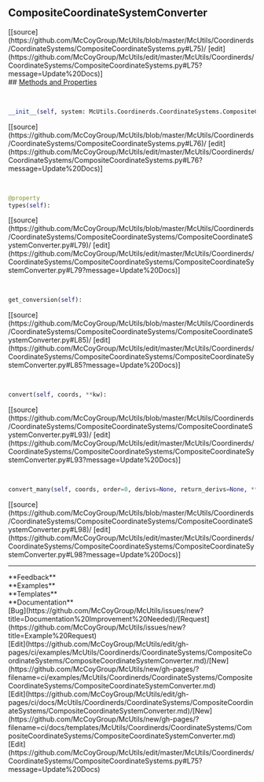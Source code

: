 ## <a id="McUtils.Coordinerds.CoordinateSystems.CompositeCoordinateSystems.CompositeCoordinateSystemConverter">CompositeCoordinateSystemConverter</a> 

<div class="docs-source-link" markdown="1">
[[source](https://github.com/McCoyGroup/McUtils/blob/master/McUtils/Coordinerds/CoordinateSystems/CompositeCoordinateSystems.py#L75)/
[edit](https://github.com/McCoyGroup/McUtils/edit/master/McUtils/Coordinerds/CoordinateSystems/CompositeCoordinateSystems.py#L75?message=Update%20Docs)]
</div>









<div class="collapsible-section">
 <div class="collapsible-section collapsible-section-header" markdown="1">
## <a class="collapse-link" data-toggle="collapse" href="#methods" markdown="1"> Methods and Properties</a> <a class="float-right" data-toggle="collapse" href="#methods"><i class="fa fa-chevron-down"></i></a>
 </div>
 <div class="collapsible-section collapsible-section-body collapse show" id="methods" markdown="1">
 
<a id="McUtils.Coordinerds.CoordinateSystems.CompositeCoordinateSystems.CompositeCoordinateSystemConverter.__init__" class="docs-object-method">&nbsp;</a> 
```python
__init__(self, system: McUtils.Coordinerds.CoordinateSystems.CompositeCoordinateSystems.CompositeCoordinateSystem, direction='forward'): 
```
<div class="docs-source-link" markdown="1">
[[source](https://github.com/McCoyGroup/McUtils/blob/master/McUtils/Coordinerds/CoordinateSystems/CompositeCoordinateSystems.py#L76)/
[edit](https://github.com/McCoyGroup/McUtils/edit/master/McUtils/Coordinerds/CoordinateSystems/CompositeCoordinateSystems.py#L76?message=Update%20Docs)]
</div>


<a id="McUtils.Coordinerds.CoordinateSystems.CompositeCoordinateSystems.CompositeCoordinateSystemConverter.types" class="docs-object-method">&nbsp;</a> 
```python
@property
types(self): 
```
<div class="docs-source-link" markdown="1">
[[source](https://github.com/McCoyGroup/McUtils/blob/master/McUtils/Coordinerds/CoordinateSystems/CompositeCoordinateSystems/CompositeCoordinateSystemConverter.py#L79)/
[edit](https://github.com/McCoyGroup/McUtils/edit/master/McUtils/Coordinerds/CoordinateSystems/CompositeCoordinateSystems/CompositeCoordinateSystemConverter.py#L79?message=Update%20Docs)]
</div>


<a id="McUtils.Coordinerds.CoordinateSystems.CompositeCoordinateSystems.CompositeCoordinateSystemConverter.get_conversion" class="docs-object-method">&nbsp;</a> 
```python
get_conversion(self): 
```
<div class="docs-source-link" markdown="1">
[[source](https://github.com/McCoyGroup/McUtils/blob/master/McUtils/Coordinerds/CoordinateSystems/CompositeCoordinateSystems/CompositeCoordinateSystemConverter.py#L85)/
[edit](https://github.com/McCoyGroup/McUtils/edit/master/McUtils/Coordinerds/CoordinateSystems/CompositeCoordinateSystems/CompositeCoordinateSystemConverter.py#L85?message=Update%20Docs)]
</div>


<a id="McUtils.Coordinerds.CoordinateSystems.CompositeCoordinateSystems.CompositeCoordinateSystemConverter.convert" class="docs-object-method">&nbsp;</a> 
```python
convert(self, coords, **kw): 
```
<div class="docs-source-link" markdown="1">
[[source](https://github.com/McCoyGroup/McUtils/blob/master/McUtils/Coordinerds/CoordinateSystems/CompositeCoordinateSystems/CompositeCoordinateSystemConverter.py#L93)/
[edit](https://github.com/McCoyGroup/McUtils/edit/master/McUtils/Coordinerds/CoordinateSystems/CompositeCoordinateSystems/CompositeCoordinateSystemConverter.py#L93?message=Update%20Docs)]
</div>


<a id="McUtils.Coordinerds.CoordinateSystems.CompositeCoordinateSystems.CompositeCoordinateSystemConverter.convert_many" class="docs-object-method">&nbsp;</a> 
```python
convert_many(self, coords, order=0, derivs=None, return_derivs=None, **kw): 
```
<div class="docs-source-link" markdown="1">
[[source](https://github.com/McCoyGroup/McUtils/blob/master/McUtils/Coordinerds/CoordinateSystems/CompositeCoordinateSystems/CompositeCoordinateSystemConverter.py#L98)/
[edit](https://github.com/McCoyGroup/McUtils/edit/master/McUtils/Coordinerds/CoordinateSystems/CompositeCoordinateSystems/CompositeCoordinateSystemConverter.py#L98?message=Update%20Docs)]
</div>
 </div>
</div>












---


<div markdown="1" class="text-secondary">
<div class="container">
  <div class="row">
   <div class="col" markdown="1">
**Feedback**   
</div>
   <div class="col" markdown="1">
**Examples**   
</div>
   <div class="col" markdown="1">
**Templates**   
</div>
   <div class="col" markdown="1">
**Documentation**   
</div>
   <div class="col" markdown="1">
   
</div>
   <div class="col" markdown="1">
   
</div>
   <div class="col" markdown="1">
   
</div>
</div>
  <div class="row">
   <div class="col" markdown="1">
[Bug](https://github.com/McCoyGroup/McUtils/issues/new?title=Documentation%20Improvement%20Needed)/[Request](https://github.com/McCoyGroup/McUtils/issues/new?title=Example%20Request)   
</div>
   <div class="col" markdown="1">
[Edit](https://github.com/McCoyGroup/McUtils/edit/gh-pages/ci/examples/McUtils/Coordinerds/CoordinateSystems/CompositeCoordinateSystems/CompositeCoordinateSystemConverter.md)/[New](https://github.com/McCoyGroup/McUtils/new/gh-pages/?filename=ci/examples/McUtils/Coordinerds/CoordinateSystems/CompositeCoordinateSystems/CompositeCoordinateSystemConverter.md)   
</div>
   <div class="col" markdown="1">
[Edit](https://github.com/McCoyGroup/McUtils/edit/gh-pages/ci/docs/McUtils/Coordinerds/CoordinateSystems/CompositeCoordinateSystems/CompositeCoordinateSystemConverter.md)/[New](https://github.com/McCoyGroup/McUtils/new/gh-pages/?filename=ci/docs/templates/McUtils/Coordinerds/CoordinateSystems/CompositeCoordinateSystems/CompositeCoordinateSystemConverter.md)   
</div>
   <div class="col" markdown="1">
[Edit](https://github.com/McCoyGroup/McUtils/edit/master/McUtils/Coordinerds/CoordinateSystems/CompositeCoordinateSystems.py#L75?message=Update%20Docs)   
</div>
   <div class="col" markdown="1">
   
</div>
   <div class="col" markdown="1">
   
</div>
   <div class="col" markdown="1">
   
</div>
</div>
</div>
</div>